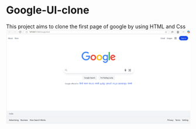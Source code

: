 # Google-UI-clone
This project aims to clone the first page of google by using HTML and Css
![image alt](https://github.com/Manas94500/Google-UI-clone/blob/17e3e8d2696b8358642e222f73207ce3b43f6bc6/Screenshot%202025-04-02%20013658.png)
